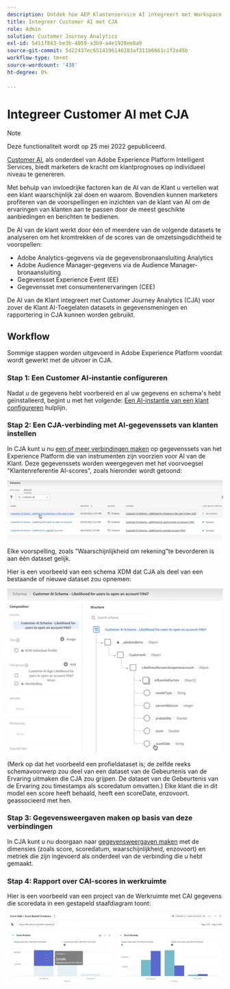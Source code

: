 ```yaml
---
description: Ontdek hoe AEP Klantenservice AI integreert met Workspace in CJA.
title: Integreer Customer AI met CJA
role: Admin
solution: Customer Journey Analytics
exl-id: 5411f843-be3b-4059-a3b9-a4e1928ee8a9
source-git-commit: 5d22437ec6514196146283af311b6661c1f2e45b
workflow-type: tm+mt
source-wordcount: '438'
ht-degree: 0%

---
```


# Integreer Customer AI met CJA

>[!NOTE]
>
>Deze functionaliteit wordt op 25 mei 2022 gepubliceerd.

[Customer AI](https://experienceleague.adobe.com/docs/experience-platform/intelligent-services/customer-ai/overview.html?lang=en), als onderdeel van Adobe Experience Platform Intelligent Services, biedt marketers de kracht om klantprognoses op individueel niveau te genereren.

Met behulp van invloedrijke factoren kan de AI van de Klant u vertellen wat een klant waarschijnlijk zal doen en waarom. Bovendien kunnen marketers profiteren van de voorspellingen en inzichten van de klant van AI om de ervaringen van klanten aan te passen door de meest geschikte aanbiedingen en berichten te bedienen.

De AI van de klant werkt door één of meerdere van de volgende datasets te analyseren om het kromtrekken of de scores van de omzetsingsdichtheid te voorspellen:

* Adobe Analytics-gegevens via de gegevensbronaansluiting Analytics
* Adobe Audience Manager-gegevens via de Audience Manager-bronaansluiting
* Gegevensset Experience Event (EE)
* Gegevensset met consumentenervaringen (CEE)

De AI van de Klant integreert met Customer Journey Analytics (CJA) voor zover de Klant AI-Toegelaten datasets in gegevensmeningen en rapportering in CJA kunnen worden gebruikt.

## Workflow

Sommige stappen worden uitgevoerd in Adobe Experience Platform voordat wordt gewerkt met de uitvoer in CJA.

### Stap 1: Een Customer AI-instantie configureren

Nadat u de gegevens hebt voorbereid en al uw gegevens en schema&#39;s hebt geïnstalleerd, begint u met het volgende: [Een AI-instantie van een klant configureren](https://experienceleague.adobe.com/docs/experience-platform/intelligent-services/customer-ai/user-guide/configure.html?lang=en) hulplijn.

### Stap 2: Een CJA-verbinding met AI-gegevenssets van klanten instellen

In CJA kunt u nu [een of meer verbindingen maken](/help/connections/create-connection.md) op gegevenssets van het Experience Platform die van instrumenten zijn voorzien voor AI van de Klant. Deze gegevenssets worden weergegeven met het voorvoegsel &quot;Klantenreferentie AI-scores&quot;, zoals hieronder wordt getoond:

![CAI-scores](assets/cai-scores.png)

Elke voorspelling, zoals &quot;Waarschijnlijkheid om rekening&quot;te bevorderen is aan één dataset gelijk.

Hier is een voorbeeld van een schema XDM dat CJA als deel van een bestaande of nieuwe dataset zou opnemen:

![CAI-schema](assets/cai-schema.png)

(Merk op dat het voorbeeld een profieldataset is; de zelfde reeks schemavoorwerp zou deel van een dataset van de Gebeurtenis van de Ervaring uitmaken die CJA zou grijpen. De dataset van de Gebeurtenis van de Ervaring zou timestamps als scoredatum omvatten.) Elke klant die in dit model een score heeft behaald, heeft een scoreDate, enzovoort. geassocieerd met hen.

### Stap 3: Gegevensweergaven maken op basis van deze verbindingen

In CJA kunt u nu doorgaan naar [gegevensweergaven maken](/help/data-views/create-dataview.md) met de dimensies (zoals score, scoredatum, waarschijnlijkheid, enzovoort) en metriek die zijn ingevoerd als onderdeel van de verbinding die u hebt gemaakt.

### Stap 4: Rapport over CAI-scores in werkruimte

Hier is een voorbeeld van een project van de Werkruimte met CAI gegevens die scoredata in een gestapeld staafdiagram toont:

![Score-emmers](assets/workspace-scores.png)

